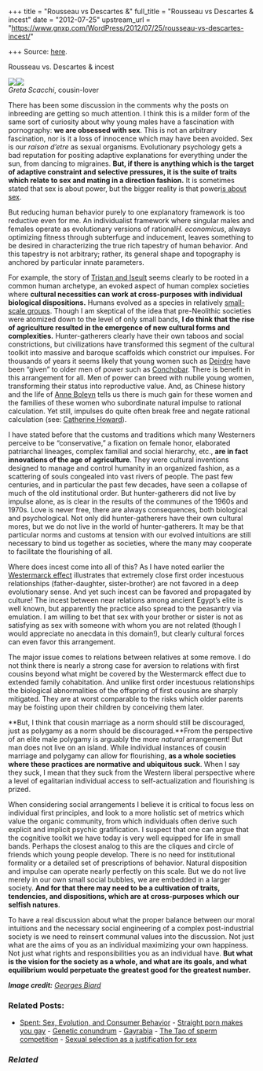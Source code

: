 +++
title = "Rousseau vs Descartes &"
full_title = "Rousseau vs Descartes & incest"
date = "2012-07-25"
upstream_url = "https://www.gnxp.com/WordPress/2012/07/25/rousseau-vs-descartes-incest/"

+++
Source: [here](https://www.gnxp.com/WordPress/2012/07/25/rousseau-vs-descartes-incest/).

Rousseau vs. Descartes & incest

[![](https://i0.wp.com/blogs.discovermagazine.com/gnxp/files/2012/07/386px-Greta_Schacchi_Cannes.jpg?resize=200%2C355)![](https://i0.wp.com/blogs.discovermagazine.com/gnxp/files/2012/07/386px-Greta_Schacchi_Cannes.jpg?resize=200%2C355)](https://i0.wp.com/blogs.discovermagazine.com/gnxp/files/2012/07/386px-Greta_Schacchi_Cannes.jpg)  
*Greta Scacchi*, cousin-lover

There has been some discussion in the comments why the posts on inbreeding are getting so much attention. I think this is a milder form of the same sort of curiosity about why young males have a fascination with pornography: **we are obsessed with sex**. This is not an arbitrary fascination, nor is it a loss of innocence which may have been avoided. Sex is our *raison d’etre* as sexual organisms. Evolutionary psychology gets a bad reputation for positing adaptive explanations for everything under the sun, from dancing to migraines. **But, if there is anything which is the target of adaptive constraint and selective pressures, it is the suite of traits which relate to sex and mating in a direction fashion.** It is sometimes stated that sex is about power, but the bigger reality is that power[is about sex](http://blogs.discovermagazine.com/gnxp/2010/08/1-in-200-men-direct-descendants-of-genghis-khan/).

But reducing human behavior purely to one explanatory framework is too reductive even for me. An individualist framework where singular males and females operate as evolutionary versions of rational*H. economicus*, always optimizing fitness through subterfuge and inducement, leaves something to be desired in characterizing the true rich tapestry of human behavior. And this tapestry is not arbitrary; rather, its general shape and topography is anchored by particular innate parameters.

For example, the story of [Tristan and Iseult](https://en.wikipedia.org/wiki/Tristan_and_Iseult#Origins_of_the_legend) seems clearly to be rooted in a common human archetype, an evoked aspect of human complex societies where **cultural necessities can work at cross-purposes with individual biological dispositions.** Humans evolved as a species in relatively [small-scale groups](https://en.wikipedia.org/wiki/Dunbar's_number). Though I am skeptical of the idea that pre-Neolithic societies were atomized down to the level of only small bands, **I do think that the rise of agriculture resulted in the emergence of new cultural forms and complexities.** Hunter-gatherers clearly have their own taboos and social constrictions, but civilizations have transformed this segment of the cultural toolkit into massive and baroque scaffolds which constrict our impulses. For thousands of years it seems likely that young women such as [Deirdre](https://en.wikipedia.org/wiki/Deirdre#In_legend) have been “given” to older men of power such as [Conchobar](https://en.wikipedia.org/wiki/Conchobar_mac_Nessa). There is benefit in this arrangement for all. Men of power can breed with nubile young women, transforming their status into reproductive value. And, as Chinese history and the life of [Anne Boleyn](https://en.wikipedia.org/wiki/Anne_Boleyn) tells us there is much gain for these women and the families of these women who subordinate natural impulse to rational calculation. Yet still, impulses do quite often break free and negate rational calculation (see: [Catherine Howard](https://en.wikipedia.org/wiki/Catherine_Howard#Marriage)).

I have stated before that the customs and traditions which many Westerners perceive to be “conservative,” a fixation on female honor, elaborated patriarchal lineages, complex familial and social hierarchy, etc., **are in fact innovations of the age of agriculture**. They were cultural inventions designed to manage and control humanity in an organized fashion, as a scattering of souls congealed into vast rivers of people. The past few centuries, and in particular the past few decades, have seen a collapse of much of the old institutional order. But hunter-gatherers did not live by impulse alone, as is clear in the results of the communes of the 1960s and 1970s. Love is never free, there are always consequences, both biological and psychological. Not only did hunter-gatherers have their own cultural mores, but we do not live in the world of hunter-gatherers. It may be that particular norms and customs at tension with our evolved intuitions are still necessary to bind us together as societies, where the many may cooperate to facilitate the flourishing of all.

Where does incest come into all of this? As I have noted earlier the [Westermarck effect](https://en.wikipedia.org/wiki/Westermarck_effect) illustrates that extremely close first order incestuous relationships (father-daughter, sister-brother) are not favored in a deep evolutionary sense. And yet such incest can be favored and propagated by culture! The incest between near relations among ancient Egypt’s elite is well known, but apparently the practice also spread to the peasantry via emulation. I am willing to bet that sex with your brother or sister is not as satisfying as sex with someone with whom you are not related (though I would appreciate no anecdata in this domain!), but clearly cultural forces can even favor this arrangement.

The major issue comes to relations between relatives at some remove. I do not think there is nearly a strong case for aversion to relations with first cousins beyond what might be covered by the Westermarck effect due to extended family cohabitation. And unlike first order incestuous relationships the biological abnormalities of the offspring of first cousins are sharply mitigated. They are at worst comparable to the risks which older parents may be foisting upon their children by conceiving them later.

**But, I think that cousin marriage as a norm should still be discouraged, just as polygamy as a norm should be discouraged.**From the perspective of an elite male polygamy is arguably the more *natural* arrangement! But man does not live on an island. While individual instances of cousin marriage and polygamy can allow for flourishing, **as a whole societies where these practices are normative and ubiquitous suck**. When I say they suck, I mean that they suck from the Western liberal perspective where a level of egalitarian individual access to self-actualization and flourishing is prized.

When considering social arrangements I believe it is critical to focus less on individual first principles, and look to a more holistic set of metrics which value the organic community, from which individuals often derive such explicit and implicit psychic gratification. I suspect that one can argue that the cognitive toolkit we have today is very well equipped for life in small bands. Perhaps the closest analog to this are the cliques and circle of friends which young people develop. There is no need for institutional formality or a detailed set of prescriptions of behavior. Natural disposition and impulse can operate nearly perfectly on this scale. But we do not live merely in our own small social bubbles, we are embedded in a larger society. **And for that there may need to be a cultivation of traits, tendencies, and dispositions, which are at cross-purposes which our selfish natures**.

To have a real discussion about what the proper balance between our moral intuitions and the necessary social engineering of a complex post-industrial society is we need to reinsert communal values into the discussion. Not just what are the aims of you as an individual maximizing your own happiness. Not just what rights and responsibilities you as an individual have. **But what is the vision for the society as a whole, and what are its goals, and what equilibrium would perpetuate the greatest good for the greatest number.**

***Image credit:** [Georges Biard](https://en.wikipedia.org/wiki/File:Greta_Schacchi_Cannes.jpg)*

### Related Posts:

- [Spent: Sex, Evolution, and Consumer
  Behavior](https://www.gnxp.com/WordPress/2009/04/29/spent-sex-evolution-and-consumer-behavior/) - [Straight porn makes you
  gay](https://www.gnxp.com/WordPress/2009/09/24/straight-porn-makes-you-gay/) - [Genetic
  conundrum](https://www.gnxp.com/WordPress/2007/04/20/genetic-conundrum/) - [Gayrabia](https://www.gnxp.com/WordPress/2007/04/07/gayrabia/) - [The Tao of sperm
  competition](https://www.gnxp.com/WordPress/2007/06/11/the-tao-of-sperm-competition/) - [Sexual selection as a justification for
  sex](https://www.gnxp.com/WordPress/2015/05/25/sexual-selection-as-a-justification-for-sex/)

### *Related*

[](https://www.addtoany.com/add_to/facebook?linkurl=https%3A%2F%2Fwww.gnxp.com%2FWordPress%2F2012%2F07%2F25%2Frousseau-vs-descartes-incest%2F&linkname=Rousseau%20vs.%20Descartes%20%26%20incest "Facebook")[](https://www.addtoany.com/add_to/twitter?linkurl=https%3A%2F%2Fwww.gnxp.com%2FWordPress%2F2012%2F07%2F25%2Frousseau-vs-descartes-incest%2F&linkname=Rousseau%20vs.%20Descartes%20%26%20incest "Twitter")[](https://www.addtoany.com/add_to/email?linkurl=https%3A%2F%2Fwww.gnxp.com%2FWordPress%2F2012%2F07%2F25%2Frousseau-vs-descartes-incest%2F&linkname=Rousseau%20vs.%20Descartes%20%26%20incest "Email")[](https://www.addtoany.com/share)
